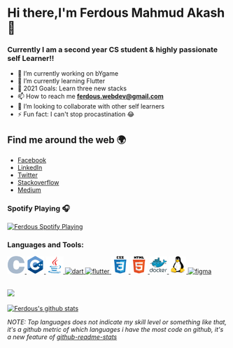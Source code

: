 # Hi there,I'm  Ferdous Mahmud Akash 👋

### Currently I am a second year CS student & highly passionate self Learner!!

- 🔭 I’m currently working on bYgame
- 🌱 I’m currently learning Flutter
- 🥅 2021 Goals: Learn three new stacks 
- 📫 How to reach me **ferdous.webdev@gmail.com**
- 👯 I’m looking to collaborate with other self learners
- ⚡ Fun fact: I can't stop procastination 😂

## Find me around the web 🌍
- [Facebook](https://www.facebook.com/ferdous1919/)
- [LinkedIn](https://www.linkedin.com/in/ferdous19)
- [Twitter](https://twitter.com/Ferdous_19)
- [Stackoverflow](https://stackoverflow.com/users/14887660/ferdous)
- [Medium](https://medium.com/@ferdous.webdev)


### Spotify Playing 🎧

[<img src="https://now-playing-codestackr.vercel.app/api/spotify-playing" alt="Ferdous Spotify Playing" width="350" />](https://open.spotify.com/user/swyqyimdc12jajde4vpwd2x1b)

### Languages and Tools:
<p align="left">
 <a href="https://www.cprogramming.com/" target="_blank"> <img src="https://raw.githubusercontent.com/devicons/devicon/master/icons/c/c-original.svg" alt="c" width="40" height="40"/> </a>
 <a href="https://www.w3schools.com/cpp/" target="_blank"> <img src="https://raw.githubusercontent.com/devicons/devicon/master/icons/cplusplus/cplusplus-original.svg" alt="cplusplus" width="40" height="40"/> </a>
 <a href="https://www.java.com" target="_blank"> <img src="https://raw.githubusercontent.com/devicons/devicon/master/icons/java/java-original.svg" alt="java" width="40" height="40"/> </a>
 <a href="https://dart.dev" target="_blank"> <img src="https://www.vectorlogo.zone/logos/dartlang/dartlang-icon.svg" alt="dart" width="40" height="40"/> </a> 
 <a href="https://flutter.dev" target="_blank"> <img src="https://www.vectorlogo.zone/logos/flutterio/flutterio-icon.svg" alt="flutter" width="40" height="40"/> </a>  
 <a href="https://www.w3schools.com/css/" target="_blank"> <img src="https://raw.githubusercontent.com/devicons/devicon/master/icons/css3/css3-original-wordmark.svg" alt="css3" width="40" height="40"/> </a> 
 <a href="https://www.w3.org/html/" target="_blank"> <img src="https://raw.githubusercontent.com/devicons/devicon/master/icons/html5/html5-original-wordmark.svg" alt="html5" width="40" height="40"/> </a>
 <a href="https://www.docker.com/" target="_blank"> <img src="https://raw.githubusercontent.com/devicons/devicon/master/icons/docker/docker-original-wordmark.svg" alt="docker" width="40" height="40"/> </a>  
 <a href="https://www.linux.org/" target="_blank"> <img src="https://raw.githubusercontent.com/devicons/devicon/master/icons/linux/linux-original.svg" alt="linux" width="40" height="40"/> </a>
 <a href="https://www.figma.com/" target="_blank"> <img src="https://www.vectorlogo.zone/logos/figma/figma-icon.svg" alt="figma" width="40" height="40"/> </a>
 </p>

<br />

<a href="https://github.com/ferdous-webdev/github-readme-stats">
  <img align="center" src="https://github-readme-stats.anuraghazra1.vercel.app/api/top-langs/?username=ferdous-webdev&layout=compact&theme=material-palenight" />
</a>

<br />
<br />

<a href="https://github.com/ferdous-webdev/github-readme-stats">
  <img align="center" src="https://github-readme-stats.anuraghazra1.vercel.app/api?username=ferdous-webdev&show_icons=true&include_all_commits=true&theme=material-palenight" alt="Ferdous's github stats" />
</a>

*NOTE: Top languages does not indicate my skill level or something like that, it's a github metric of which languages i have the most code on github, it's a new feature of [github-readme-stats](https://github.com/ferdous-webdev/github-readme-stats)*


